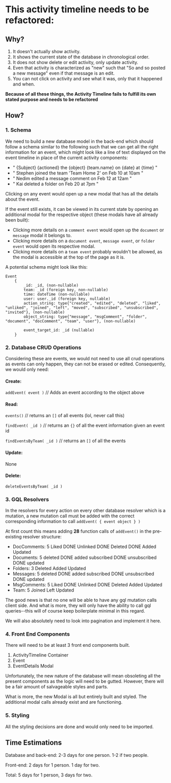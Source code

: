 # This activity timeline needs to be refactored:

## Why?

1. It doesn't actually show activity.
1. It shows the current state of the database in chronological order.
1. It does not show delete or edit activity, only update activity.
1. Even that activity is characterized as "new" such that "So and so posted a new message" even if that message is an edit.
1. You can not click on activity and see what it was, only that it happened and when.

**Because of all these things, the Activity Timeline fails to fulfill its own stated purpose and needs to be refactored**

## How?

### 1. Schema

We need to build a new database model in the back-end which should follow a schema similar to the following such that we can get all the right information for an event, which might look like a line of text displayed on the event timeline in place of the current activity components:

- " {Subject} {actioned} the {object} {team.name} on {date} at {time} "
- " Stephen joined the team 'Team Home 2' on Feb 10 at 10am "
- " Nedim edited a message comment on Feb 12 at 12am "
- " Kai deleted a folder on Feb 20 at 7pm "

Clicking on any event would open up a new modal that has all the details about the event.

If the event still exists, it can be viewed in its current state by opening an additional modal for the respective object (these modals have all already been built):

- Clicking more details on a `comment event` would open up the `document` or `message` modal it belongs to.
- Clicking more details on a `document event`, `message event`, or `folder event` would open its respective modal.
- Clicking more details on a `team event` probably wouldn't be allowed, as the modal is accessible at the top of the page as it is.

A potential schema might look like this:

```
Event
    {
        _id: _id, (non-nullable)
        team: _id (foreign key, non-nullable)
        time: dateTime (non-nullable)
        user: user._id (foreign key, nullable)
        action_string: type{"created", "edited", "deleted", "liked", "unliked", "joined", "left", "moved", "subscribed", "unsubscribed", "invited"}, (non-nullable)
        object_string: type{"message", "msgComment", "folder", "document", "docComment", "team", "user"}, (non-nullable)

        event_target_id: _id (nullable)
    }
```

### 2. Database CRUD Operations

Considering these are events, we would not need to use all crud operations as events can only happen, they can not be erased or edited. Consequently, we would only need:

#### Create:

`addEvent( event )` // Adds an event according to the object above

#### Read:

`events()` // returns an `[]` of all events (lol, never call this)

`findEvent( _id )` // returns an `{}` of all the event information given an event id

`findEventsByTeam( _id )` // returns an `[]` of all the events

#### Update:

None

#### Delete:

`deleteEventsByTeam( _id )`

### 3. GQL Resolvers

In the resolvers for every action on every other database resolver which is a mutation, a new mutation call must be added with the correct corresponding information to call `addEvent( { event object } )`

At first count this means adding **28** function calls of `addEvent()` in the pre-existing resolver structure:

- DocComments: 5
  Liked DONE
  Unlinked DONE
  Deleted DONE
  Added
  Updated
- Documents: 5
  deleted DONE
  added
  subscribed DONE
  unsubscribed DONE
  updated
- Folders: 3
  Deleted
  Added
  Updated
- Messages: 5
  deleted DONE
  added
  subscribed DONE
  unsubscribed DONE
  updated
- MsgComments: 5
  Liked DONE
  Unlinked DONE
  Deleted
  Added
  Updated
- Team: 5
  Joined
  Left
  Updated

The good news is that no one will be able to have any gql mutation calls client side. And what is more, they will only have the ability to call gql queries--this will of course keep boilerplate minimal in this regard.

We will also absolutely need to look into pagination and implement it here.

### 4. Front End Components

There will need to be at least 3 front end components built.

1. ActivityTimeline Container
1. Event
1. EventDetails Modal

Unfortunately, the new nature of the database will mean obsoleting all the present components as the logic will need to be gutted. However, there will be a fair amount of salvageable styles and parts.

What is more, the new Modal is all but entirely built and styled. The additional modal calls already exist and are functioning.

### 5. Styling

All the styling decisions are done and would only need to be imported.

## Time Estimations

Database and back-end: 2-3 days for one person. 1-2 if two people.

Front-end: 2 days for 1 person. 1 day for two.

Total: 5 days for 1 person, 3 days for two.
